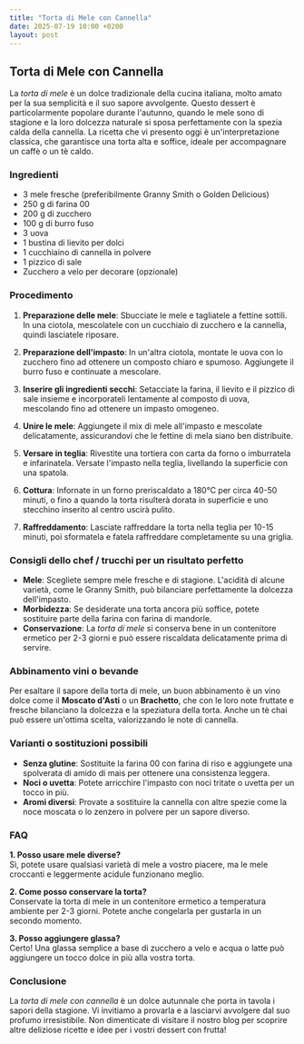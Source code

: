 ```yaml
---
title: "Torta di Mele con Cannella"
date: 2025-07-19 10:00 +0200
layout: post
---
```


## Torta di Mele con Cannella

La *torta di mele* è un dolce tradizionale della cucina italiana, molto amato per la sua semplicità e il suo sapore avvolgente. Questo dessert è particolarmente popolare durante l'autunno, quando le mele sono di stagione e la loro dolcezza naturale si sposa perfettamente con la spezia calda della cannella. La ricetta che vi presento oggi è un'interpretazione classica, che garantisce una torta alta e soffice, ideale per accompagnare un caffè o un tè caldo.

### Ingredienti

- 3 mele fresche (preferibilmente Granny Smith o Golden Delicious)
- 250 g di farina 00
- 200 g di zucchero
- 100 g di burro fuso
- 3 uova
- 1 bustina di lievito per dolci
- 1 cucchiaino di cannella in polvere
- 1 pizzico di sale
- Zucchero a velo per decorare (opzionale)

### Procedimento

1. **Preparazione delle mele**: Sbucciate le mele e tagliatele a fettine sottili. In una ciotola, mescolatele con un cucchiaio di zucchero e la cannella, quindi lasciatele riposare.
   
2. **Preparazione dell'impasto**: In un'altra ciotola, montate le uova con lo zucchero fino ad ottenere un composto chiaro e spumoso. Aggiungete il burro fuso e continuate a mescolare.
   
3. **Inserire gli ingredienti secchi**: Setacciate la farina, il lievito e il pizzico di sale insieme e incorporateli lentamente al composto di uova, mescolando fino ad ottenere un impasto omogeneo.

4. **Unire le mele**: Aggiungete il mix di mele all'impasto e mescolate delicatamente, assicurandovi che le fettine di mela siano ben distribuite.

5. **Versare in teglia**: Rivestite una tortiera con carta da forno o imburratela e infarinatela. Versate l'impasto nella teglia, livellando la superficie con una spatola.

6. **Cottura**: Infornate in un forno preriscaldato a 180°C per circa 40-50 minuti, o fino a quando la torta risulterà dorata in superficie e uno stecchino inserito al centro uscirà pulito.

7. **Raffreddamento**: Lasciate raffreddare la torta nella teglia per 10-15 minuti, poi sformatela e fatela raffreddare completamente su una griglia.

### Consigli dello chef / trucchi per un risultato perfetto

- **Mele**: Scegliete sempre mele fresche e di stagione. L'acidità di alcune varietà, come le Granny Smith, può bilanciare perfettamente la dolcezza dell'impasto.
- **Morbidezza**: Se desiderate una torta ancora più soffice, potete sostituire parte della farina con farina di mandorle.
- **Conservazione**: La *torta di mele* si conserva bene in un contenitore ermetico per 2-3 giorni e può essere riscaldata delicatamente prima di servire.

### Abbinamento vini o bevande

Per esaltare il sapore della torta di mele, un buon abbinamento è un vino dolce come il **Moscato d'Asti** o un **Brachetto**, che con le loro note fruttate e fresche bilanciano la dolcezza e la speziatura della torta. Anche un tè chai può essere un'ottima scelta, valorizzando le note di cannella.

### Varianti o sostituzioni possibili

- **Senza glutine**: Sostituite la farina 00 con farina di riso e aggiungete una spolverata di amido di mais per ottenere una consistenza leggera.
- **Noci o uvetta**: Potete arricchire l'impasto con noci tritate o uvetta per un tocco in più.
- **Aromi diversi**: Provate a sostituire la cannella con altre spezie come la noce moscata o lo zenzero in polvere per un sapore diverso.

### FAQ

**1. Posso usare mele diverse?**  
Sì, potete usare qualsiasi varietà di mele a vostro piacere, ma le mele croccanti e leggermente acidule funzionano meglio.

**2. Come posso conservare la torta?**  
Conservate la torta di mele in un contenitore ermetico a temperatura ambiente per 2-3 giorni. Potete anche congelarla per gustarla in un secondo momento.

**3. Posso aggiungere glassa?**  
Certo! Una glassa semplice a base di zucchero a velo e acqua o latte può aggiungere un tocco dolce in più alla vostra torta.

### Conclusione

La *torta di mele con cannella* è un dolce autunnale che porta in tavola i sapori della stagione. Vi invitiamo a provarla e a lasciarvi avvolgere dal suo profumo irresistibile. Non dimenticate di visitare il nostro blog per scoprire altre deliziose ricette e idee per i vostri dessert con frutta!